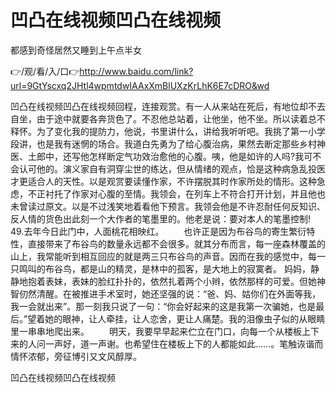 # 凹凸在线视频凹凸在线视频
都感到奇怪居然又睡到上午点半女

👉/观/看/入/口👉http://www.baidu.com/link?url=9GtYscxq2JHtl4wpmtdwIAAxXmBlUXzKrLhK6E7cDRO&wd

凹凸在线视频凹凸在线视频回程，连接观赏。有一人从来站在死后，有地位却不去自坐，由于途中就要各奔货色了。不忍他总站着，让他坐，他不坐。所以读着总不释怀。为了变化我的提防力，他说，书里讲什么，讲给我听听吧。我挑了第一小学段讲，也是我有迷惘的场合。我道白先勇为了给心腹治病，果然去断定那些乡村神医、土郎中，还写他怎样断定气功效治愈他的心腹。咦，他是如许的人吗?我可不会认可他的。演义家自有洞穿尘世的练达，但从情绪的观点，恰是这种病急乱投医才更适合人的天性。以是观赏要读懂作家，不许摆脱其时作家所处的情形。这种急虑，不正衬托了作家对心腹的至情。我领会，在列车上不符合打开计划，并且他也未曾读过原文。以是不过浅笑地着看他下预言。我领会他是不许忍耐任何反知识、反人情的货色出此刻一个大作者的笔墨里的。他老是说：要对本人的笔墨控制!
49.去年今日此门中，人面桃花相映红。
　　也许正是因为布谷鸟的寄生繁衍特性，直接带来了布谷鸟的数量永远都不会很多。就其分布而言，每一座森林覆盖的山上，我常能听到相互回应的就是两三只布谷鸟的声音。因而在我的感觉中，每一只鸣叫的布谷鸟，都是山的精灵，是林中的孤客，是大地上的寂寞者。
妈妈，静静地抱着表妹，表妹的脸红扑扑的，依然扎着两个小辫，依然那样的可爱。但她神智仞然清醒。在被推进手术室时，她还坚强的说：“爸、妈、姑你们在外面等我，我一会就出来”。那一刻我只说了一句：“你会好起来的这是我第一次骗她，也是最后。”望着她的眼神，让人牵挂，让人恋舍，更让人痛楚。我的泪像虫子似的从眼睛里一串串地爬出来。
　　明天，我要早早起来伫立在门口，向每一个从楼板上下来的人问一声好，道一声谢。也希望住在楼板上下的人都能如此……。笔触诙谐而情怀浓郁，旁征博引又文风醇厚。

凹凸在线视频凹凸在线视频
